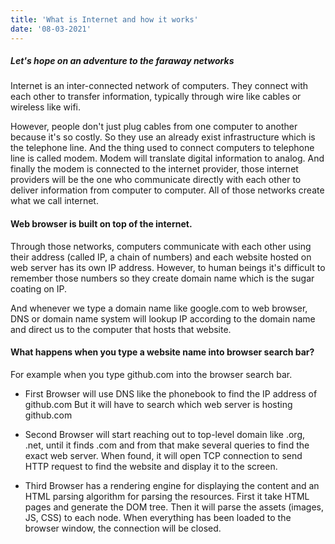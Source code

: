 ```yaml
---
title: 'What is Internet and how it works'
date: '08-03-2021'
---
```

##### Let's hope on an adventure to the faraway networks

Internet is an inter-connected network of computers. They connect with each other to transfer information, typically through wire like cables or wireless like wifi.

However, people don't just plug cables from one computer to another because it's so costly. So they use an already exist infrastructure which is the telephone line. And the thing used to connect computers to telephone line is called modem. Modem will translate digital information to analog. And finally the modem is connected to the internet provider, those internet providers will be the one who communicate directly with each other to deliver information from computer to computer. All of those networks create what we call internet.

#### Web browser is built on top of the internet.

Through those networks, computers communicate with each other using their address (called IP, a chain of numbers) and each website hosted on web server has its own IP address. However, to human beings it's difficult to remember those numbers so they create domain name which is the sugar coating on IP.

And whenever we type a domain name like google.com to web browser, DNS or domain name system will lookup IP according to the domain name and direct us to the computer that hosts that website.

#### What happens when you type a website name into browser search bar?

For example when you type github.com into the browser search bar.

- First
  Browser will use DNS like the phonebook to find the IP address of github.com
  But it will have to search which web server is hosting github.com

- Second
  Browser will start reaching out to top-level domain like .org, .net, until it finds .com and from that make several queries to find the exact web server.
  When found, it will open TCP connection to send HTTP request to find the website and display it to the screen.

- Third
  Browser has a rendering engine for displaying the content and an HTML parsing algorithm for parsing the resources. First it take HTML pages and generate the DOM tree. Then it will parse the assets (images, JS, CSS) to each node. When everything has been loaded to the browser window, the connection will be closed.  
  
